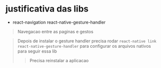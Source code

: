 # justificativa das libs

- react-navigation react-native-gesture-handler
> Navegacao entre as paginas e gestos

> Depois de instalar o gesture handler precisa rodar `react-native link react-native-gesture-handler` para configurar os arquivos nativos para seguir essa lib
>> Precisa reinstalar a aplicacao